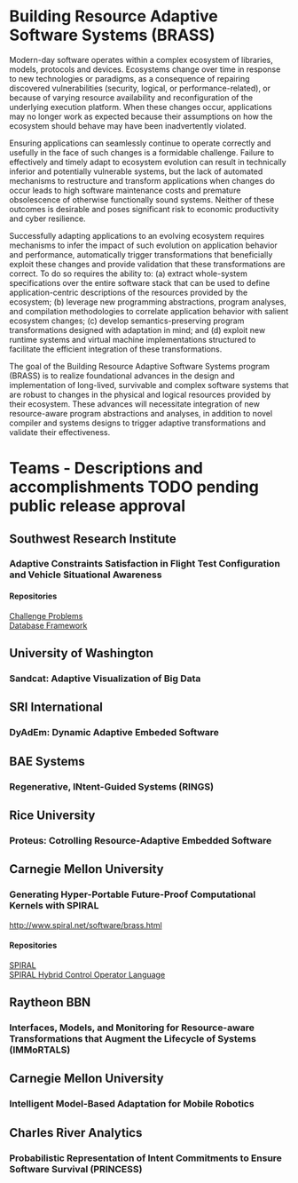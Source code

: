 # Building Resource Adaptive Software Systems (BRASS) 

Modern-day software operates within a complex ecosystem of libraries, models, protocols and devices. Ecosystems change over time in response to new technologies or paradigms, as a consequence of repairing discovered vulnerabilities (security, logical, or performance-related), or because of varying resource availability and reconfiguration of the underlying execution platform. When these changes occur, applications may no longer work as expected because their assumptions on how the ecosystem should behave may have been inadvertently violated.

Ensuring applications can seamlessly continue to operate correctly and usefully in the face of such changes is a formidable challenge. Failure to effectively and timely adapt to ecosystem evolution can result in technically inferior and potentially vulnerable systems, but the lack of automated mechanisms to restructure and transform applications when changes do occur leads to high software maintenance costs and premature obsolescence of otherwise functionally sound systems. Neither of these outcomes is desirable and poses significant risk to economic productivity and cyber resilience.

Successfully adapting applications to an evolving ecosystem requires mechanisms to infer the impact of such evolution on application behavior and performance, automatically trigger transformations that beneficially exploit these changes and provide validation that these transformations are correct. To do so requires the ability to: (a) extract whole-system specifications over the entire software stack that can be used to define application-centric descriptions of the resources provided by the ecosystem; (b) leverage new programming abstractions, program analyses, and compilation methodologies to correlate application behavior with salient ecosystem changes; (c) develop semantics-preserving program transformations designed with adaptation in mind; and (d) exploit new runtime systems and virtual machine implementations structured to facilitate the efficient integration of these transformations.

The goal of the Building Resource Adaptive Software Systems program (BRASS) is to realize foundational advances in the design and implementation of long-lived, survivable and complex software systems that are robust to changes in the physical and logical resources provided by their ecosystem. These advances will necessitate integration of new resource-aware program abstractions and analyses, in addition to novel compiler and systems designs to trigger adaptive transformations and validate their effectiveness. 

# Teams - Descriptions and accomplishments TODO pending public release approval

## Southwest Research Institute
### Adaptive Constraints Satisfaction in Flight Test Configuration and Vehicle Situational Awareness

#### Repositories
[Challenge Problems](https://github.com/darpa-brass/challenge-problems)  
[Database Framework](https://github.com/darpa-brass/adaptive-constraint-satisfaction)  

## University of Washington
### Sandcat: Adaptive Visualization of Big Data

## SRI International
### DyAdEm: Dynamic Adaptive Embeded Software

## BAE Systems
### Regenerative, INtent-Guided Systems (RINGS)

## Rice University
### Proteus: Cotrolling Resource-Adaptive Embedded Software

## Carnegie Mellon University
### Generating Hyper-Portable Future-Proof Computational Kernels with SPIRAL
http://www.spiral.net/software/brass.html

#### Repositories
[SPIRAL](https://github.com/spiral-software/spiral-software)  
[SPIRAL Hybrid Control Operator Language](https://github.com/spiral-software/spiral-package-hcol)  

## Raytheon BBN
### Interfaces, Models, and Monitoring for Resource-aware Transformations that Augment the Lifecycle of Systems (IMMoRTALS)

## Carnegie Mellon University
### Intelligent Model-Based Adaptation for Mobile Robotics

## Charles River Analytics
### Probabilistic Representation of Intent Commitments to Ensure Software Survival (PRINCESS)
